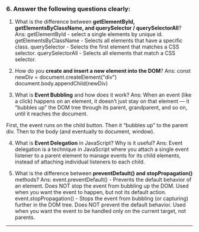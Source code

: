 ### 6. Answer the following questions clearly:

1. What is the difference between **getElementById, getElementsByClassName, and querySelector / querySelectorAll**?
Ans: 
getElementById - select a single elements by unique id.
getElementsByClassName - Selects all elements that have a specific class.
querySelector - Selects the first element that matches a CSS selector.
querySelectorAll - Selects all elements that match a CSS selector.

2. How do you **create and insert a new element into the DOM**?
Ans: 
const newDiv = document.createElement("div")
document.body.appendChild(newDiv)

3. What is **Event Bubbling** and how does it work?
Ans: When an event (like a click) happens on an element, it doesn’t just stay on that element — it “bubbles up” the DOM tree through its parent, grandparent, and so on, until it reaches the document.

First, the event runs on the child button.
Then it “bubbles up” to the parent div.
Then to the body (and eventually to document, window).

4. What is **Event Delegation** in JavaScript? Why is it useful?
Ans: Event delegation is a technique in JavaScript where you attach a single event listener to a parent element to manage events for its child elements, instead of attaching individual listeners to each child.

5. What is the difference between **preventDefault() and stopPropagation()** methods?
Ans: event.preventDefault() - Prevents the default behavior of an element. Does NOT stop the event from bubbling up the DOM. Used when you want the event to happen, but not its default action.
event.stopPropagation() - Stops the event from bubbling (or capturing) further in the DOM tree. Does NOT prevent the default behavior. Used when you want the event to be handled only on the current target, not parents.
---